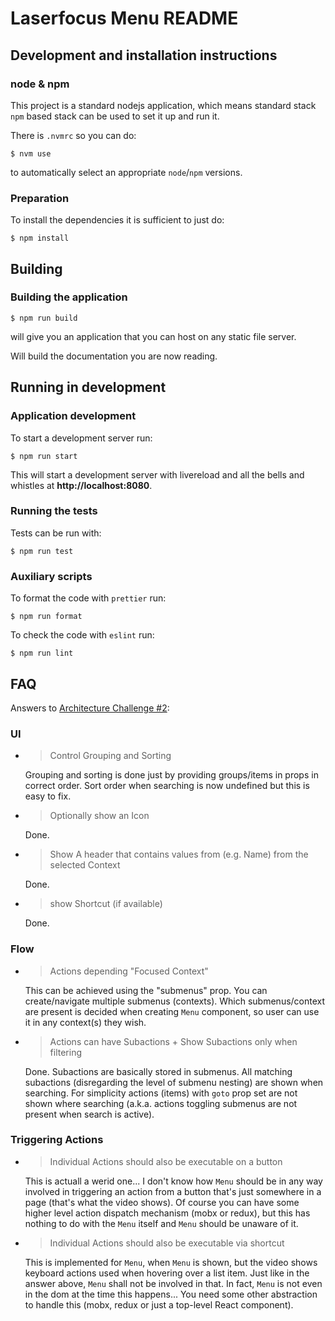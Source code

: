 

# Laserfocus Menu README

## Development and installation instructions

### node & npm

This project is a standard nodejs application, which means standard stack
`npm` based stack can be used to set it up and run it.

There is `.nvmrc` so you can do:

```shell script
$ nvm use
```

to automatically select an appropriate `node`/`npm` versions.

### Preparation

To install the dependencies it is sufficient to just do:

```shell script
$ npm install
```

## Building

### Building the application

```shell script
$ npm run build
```

will give you an application that you can host on any static file
server.

Will build the documentation you are now reading.

## Running in development

### Application development

To start a development server run:

```shell script
$ npm run start
```

This will start a development server with livereload and all the bells and
whistles at **http://localhost:8080**.

### Running the tests

Tests can be run with:

```shell script
$ npm run test
```

### Auxiliary scripts

To format the code with `prettier` run:

```shell script
$ npm run format
```

To check the code with `eslint` run:

```shell script
$ npm run lint
``` 

## FAQ

Answers to [Architecture Challenge #2](https://www.notion.so/Architecture-Challenge-2-dd8a3376788b49fe99840714ae9d75cf):

### UI

- > Control Grouping and Sorting
  
  Grouping and sorting is done just by providing groups/items in props
  in correct order. Sort order when searching is now undefined but this
  is easy to fix.

- > Optionally show an Icon
  
  Done.

- > Show A header that contains values from (e.g. Name) from the selected Context
  
  Done.

- > show Shortcut (if available)
  
  Done.

### Flow

- > Actions depending "Focused Context"
  
  This can be achieved using the "submenus" prop. You can create/navigate
  multiple submenus (contexts). Which submenus/context are present is decided
  when creating `Menu` component, so user can use it in any context(s) they
  wish.

- > Actions can have Subactions + Show Subactions only when filtering 
  
  Done. Subactions are basically stored in submenus. All matching subactions
  (disregarding the level of submenu nesting) are shown when searching. For
  simplicity actions (items) with `goto` prop set are not shown where searching
  (a.k.a. actions toggling submenus are not present when search is active).

### Triggering Actions 

- > Individual Actions should also be executable on a button
  
  This is actuall a werid one... I don't know how `Menu` should be in any
  way involved in triggering an action from a button that's just somewhere
  in a page (that's what the video shows). Of course you can have some higher
  level action dispatch mechanism (mobx or redux), but this has nothing to
  do with the `Menu` itself and `Menu` should be unaware of it.

- > Individual Actions should also be executable via shortcut
  
  This is implemented for `Menu`, when `Menu` is shown, but the video
  shows keyboard actions used when hovering over a list item. Just like in
  the answer above, `Menu` shall not be involved in that. In fact, `Menu`
  is not even in the dom at the time this happens... You need some other
  abstraction to handle this (mobx, redux or just a top-level React component).
   

 